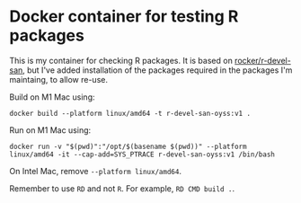 # Docker container for testing R packages

This is my container for checking R packages. It is based on [rocker/r-devel-san](https://github.com/rocker-org/r-devel-san), but I've added installation of the packages required in the packages I'm maintaing, to allow re-use.

Build on M1 Mac using:

```
docker build --platform linux/amd64 -t r-devel-san-oyss:v1 .
```

Run on M1 Mac using:

```
docker run -v "$(pwd)":"/opt/$(basename $(pwd))" --platform linux/amd64 -it --cap-add=SYS_PTRACE r-devel-san-oyss:v1 /bin/bash
```


On Intel Mac, remove `--platform linux/amd64`.

Remember to use `RD` and not `R`. For example, `RD CMD build .`.